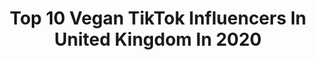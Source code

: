 ---
title: Top 10 Vegan TikTok Influencers In United Kingdom In 2020
description: >-
  Find top vegan TikTok influencers in United Kingdom in 2020. Most popular hashtags: #asmr #makeup #animallover #bunny.
platform: TikTok
profiles:
  - username: "bolt.beauty"
    fullname: >-
      Bolt Beauty
    location: "United Kingdom"
    followers: 6587
    engagement: 2015
    commentsToLikes: 0.048048
    id: ck92u6361ku0n0j78bz7e9v1x
    verified: false
    hashtags: "#guashatutorial, #relaxingsounds, #summervibes, #igotanewlife"
  - username: "roxythezoologist"
    fullname: >-
      Roxy the Zoologist
    location: "United Kingdom"
    followers: 7061
    engagement: 2073
    commentsToLikes: 0.093924
    id: ck8hoe63nuse20j78araz2144
    verified: false
    hashtags: "#memories, #viral, #bunnies, #bunny"
  - username: "vegancherry"
    fullname: >-
      tara 🌻
    location: "United Kingdom"
    followers: 9988
    engagement: 1880
    commentsToLikes: 0.034237
    id: ck8ouyalqroto0j788mordurq
    verified: false
    hashtags: "#veganbaking, #cottagecore, #asmr, #dalgonacoffee"
  - username: "pinksaladldn"
    fullname: >-
      Vegan Lipgloss 🌸
    location: "United Kingdom"
    followers: 955280
    engagement: 2077
    commentsToLikes: 0.017840
    id: ck9k4dimzs1dl0j78x1rpf3c2
    verified: false
    hashtags: "#lipgloss, #guess, #oil, #barbiegirl"
  - username: "emicosuk"
    fullname: >-
      𝕰𝖒𝖎
    location: "United Kingdom"
    followers: 73824
    engagement: 2209
    commentsToLikes: 0.027877
    id: ck80nrdnbe5os0j78l5ymjkq5
    verified: false
    hashtags: "#peach, #stickershop, #foryoupage, #onmyown"
  - username: "moocyluu"
    fullname: >-
      Lucy Holland
    location: "United Kingdom"
    followers: 2095
    engagement: 1069
    commentsToLikes: 0.058289
    id: ckamxxdoqf0j90i78om6srre3
    verified: false
    hashtags: "#rainbow, #pierced, #obviously, #misogyny"
  - username: "beauty.i.am"
    fullname: >-
      BEAUTY I AM 💋
    location: "United Kingdom"
    followers: 5722
    engagement: 1235
    commentsToLikes: 0.157140
    id: ck9f9qt5q7xs10j78jpvyb1ig
    verified: false
    hashtags: "#customkeychain, #keyrings, #keychain, #lipglosstubes"
  - username: "maxim1111on"
    fullname: >-
      Max Hindle
    location: "United Kingdom"
    followers: 79129
    engagement: 1412
    commentsToLikes: 0.078570
    id: ck8ouybrdrp610j78kebhdqq3
    verified: false
    hashtags: "#fitness, #lawofattraction, #money, #glowup"
  - username: "spectrumcollections"
    fullname: >-
      Spectrum Collections
    location: "United Kingdom"
    followers: 13257
    engagement: 1786
    commentsToLikes: 0.042575
    id: ck8f7g6cu31d40j78gzyejq82
    verified: false
    hashtags: "#styling, #friday, #goldenglow, #foryouppage"
  - username: "soapybubz"
    fullname: >-
      Sophia Gaston
    location: "United Kingdom"
    followers: 2014
    engagement: 497
    commentsToLikes: 0.041598
    id: ckaclz8vphnba0i78widq5tq3
    verified: false
    hashtags: "#painting, #whatiatetoday, #tezzaapp, #blooper"
---
